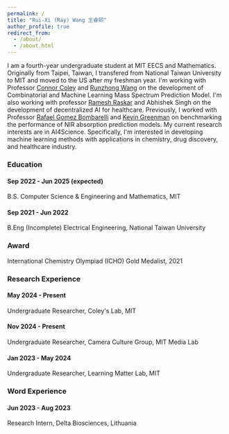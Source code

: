 ```yaml
---
permalink: /
title: "Rui-Xi (Ray) Wang 王睿熙"
author_profile: true
redirect_from: 
  - /about/
  - /about.html
---
```


I am a fourth-year undergraduate student at MIT EECS and Mathematics. Originally from Taipei, Taiwan, I transfered from National Taiwan 
University to MIT and moved to the US after my freshman year. I'm working with Professor [Connor Coley](https://coley.mit.edu/)
and [Runzhong Wang](https://runzhong.wang/) on the development of Combinatorial and Machine Learning Mass Spectrum Prediction Model. I'm also 
working with professor [Ramesh Raskar](https://www.media.mit.edu/groups/camera-culture/overview/) and Abhishek Singh on the development of
decentralized AI for healthcare. Previously, I worked with Professor [Rafael Gomez Bombarelli](https://gomezbombarelli.mit.edu/) and 
[Kevin Greenman](https://www.kevinpgreenman.com/) on benchmarking the performance of NIR absorption prediction models. My current research 
interests are in AI4Science. Specifically, I'm interested in developing machine learning methods with applications in chemistry, drug 
discovery, and healthcare industry. 

### Education
#### Sep 2022 - Jun 2025 (expected) 
B.S. Computer Science & Engineering and Mathematics, MIT 

#### Sep 2021 - Jun 2022 
B.Eng (Incomplete) Electrical Engineering, National Taiwan University 

### Award
International Chemistry Olympiad (ICHO) Gold Medalist, 2021

### Research Experience
#### May 2024 - Present 
Undergraduate Researcher, Coley's Lab, MIT 

#### Nov 2024 - Present 
Undergraduate Researcher, Camera Culture Group, MIT Media Lab

#### Jan 2023 - May 2024 
Undergraduate Researcher, Learning Matter Lab, MIT 

### Word Experience
#### Jun 2023 - Aug 2023 
Research Intern, Delta Biosciences, Lithuania



